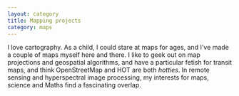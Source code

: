 ```yaml
---
layout: category
title: Mapping projects
category: maps
---
```

I love cartography. As a child, I could stare at maps for ages, and I've made a couple of maps myself here and there. I like to geek out on map projections and geospatial algorithms, and have a particular fetish for transit maps, and think OpenStreetMap and HOT are both *hotties*. In remote sensing and hyperspectral image processing, my interests for maps, science and Maths find a fascinating overlap.